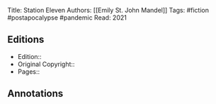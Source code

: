 Title: Station Eleven
Authors: [[Emily St. John Mandel]]
Tags: #fiction #postapocalypse #pandemic
Read: 2021

## Editions
- Edition:: 
- Original Copyright:: 
- Pages:: 

## Annotations
